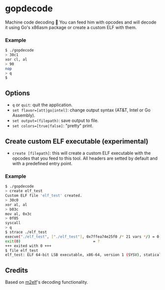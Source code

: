 # gopdecode
Machine code decoding :symbols:
You can feed him with opcodes and will decode it using Go's x86asm package or create a custom ELF with them.

### Example
```bash
$ ./gopdecode
> 30c1
xor cl, al
> 90
nop
> q
$
```
## Options
* `q` or `quit`: quit the application.
* ```set flavor=[att|go|intel]```: change output syntax (AT&T, Intel or Go Assembly).
* ```set output=(filepath)```: save output to file.
* ```set colors=[true|false]```: "pretty" print.

## Create custom ELF executable (experimental)
* ```create [filepath]```: this will create a custom ELF executable with the opcodes that you feed to this tool. All headers are setted by default and with a predefined entry point.

### Example
```bash
$ ./gopdecode
> create elf_test
Custom ELF file 'elf_test' created.
> 30c0
xor al, al
> b03c
mov al, 0x3c
> 0f05
syscall
> q
$ strace ./elf_test
execve("./elf_test", ["./elf_test"], 0x7ffea74e25f0 /* 21 vars */) = 0
exit(0)                                 = ?
+++ exited with 0 +++
$ file elf_test
elf_test: ELF 64-bit LSB executable, x86-64, version 1 (SYSV), statically linked, corrupted section header size
```

## Credits
Based on [m2elf](https://github.com/XlogicX/m2elf)'s decoding functionality.
